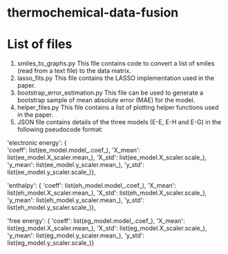 # thermochemical-data-fusion

List of files
=============

1) smiles_to_graphs.py
    This file contains code to convert a list of smiles (read from a text file) to the data matrix.
2) lasso_fits.py
    This file contains the LASSO implementation used in the paper.
3) bootstrap_error_estimation.py
    This file can be used to generate a bootstrap sample of mean absolute error (MAE) for the model.
4) helper_files.py
    This file contains a list of plotting helper functions used in the paper.
5) 
    JSON file contains details of the three models (E-E, E-H and E-G) in the following pseudocode format:

<p>'electronic energy': {
<br>	'coeff': list(ee_model.model_.coef_),
	'X_mean': list(ee_model.X_scaler.mean_),
	'X_std': list(ee_model.X_scaler.scale_),
	'y_mean': list(ee_model.y_scaler.mean_),
	'y_std': list(ee_model.y_scaler.scale_)},

'enthalpy': {
	'coeff': list(eh_model.model_.coef_),
	'X_mean': list(eh_model.X_scaler.mean_),
	'X_std': list(eh_model.X_scaler.scale_),
	'y_mean': list(eh_model.y_scaler.mean_),
	'y_std': list(eh_model.y_scaler.scale_)},

'free energy': 	{
	'coeff': list(eg_model.model_.coef_),
	'X_mean': list(eg_model.X_scaler.mean_),
	'X_std': list(eg_model.X_scaler.scale_),
	'y_mean': list(eg_model.y_scaler.mean_),
	'y_std': list(eg_model.y_scaler.scale_)}
